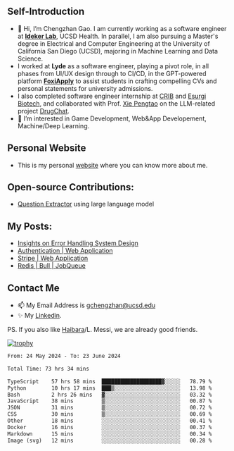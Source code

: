 ## Self-Introduction
- 👋 Hi, I’m Chengzhan Gao. I am currently working as a software engineer at **[Ideker Lab](https://idekerlab.ucsd.edu/)**, UCSD Health. In parallel, I am also pursuing a Master's degree in Electrical and Computer Engineering at the University of California San Diego (UCSD), majoring in Machine Learning and Data Science.
- I worked at **Lyde** as a software engineer, playing a pivot role, in all phases from UI/UX design through to CI/CD, in the GPT-powered platform **[FoxiApply](https://lyde.io)** to assist students in crafting compelling CVs and personal statements for university admissions.
- I also completed software engineer internship at [CRIB](https://apps.apple.com/us/app/crib-for-roommates/id6468918103?platform=iphone) and [Esurgi Biotech](https://myesurgi.com/), and collaborated with Prof. [Xie Pengtao](https://pengtaoxie.github.io/) on the LLM-related project [DrugChat](https://github.com/UCSD-AI4H/drugchat).
- 👀 I’m interested in Game Development, Web&App Developement, Machine/Deep Learning.

## Personal Website
-  This is my personal [website](https://gaochengzhan.netlify.app/) where you can know more about me.

## Open-source Contributions:
- [Question Extractor](https://github.com/nestordemeure/question_extractor) using large language model

## My Posts:
- [Insights on Error Handling System Design](https://gaochengzhan.netlify.app/post/error-handling/)
- [Authentication | Web Application](https://gaochengzhan.netlify.app/post/authentication/)
- [Stripe | Web Application](https://gaochengzhan.netlify.app/post/stripe/)
- [Redis | Bull | JobQueue](https://gaochengzhan.netlify.app/post/job-queue/)

## Contact Me
- 📫 My Email Address is gchengzhan@ucsd.edu
- ✨ My [Linkedin](https://www.linkedin.com/in/chengzhan-christoffel-gao/).

PS. If you also like [Haibara](https://www.detectiveconanworld.com/wiki/Ai_Haibara)/L. Messi, we are already good friends.

[![trophy](https://github-profile-trophy.vercel.app/?username=gaochengzhan&theme=flat&row=1&margin-w=12)](https://github.com/ryo-ma/github-profile-trophy)

<!--START_SECTION:waka-->

```txt
From: 24 May 2024 - To: 23 June 2024

Total Time: 73 hrs 34 mins

TypeScript    57 hrs 58 mins  ███████████████████▓░░░░░   78.79 %
Python        10 hrs 17 mins  ███▒░░░░░░░░░░░░░░░░░░░░░   13.98 %
Bash          2 hrs 26 mins   ▓░░░░░░░░░░░░░░░░░░░░░░░░   03.32 %
JavaScript    38 mins         ▒░░░░░░░░░░░░░░░░░░░░░░░░   00.87 %
JSON          31 mins         ▒░░░░░░░░░░░░░░░░░░░░░░░░   00.72 %
CSS           30 mins         ▒░░░░░░░░░░░░░░░░░░░░░░░░   00.69 %
Other         18 mins         ░░░░░░░░░░░░░░░░░░░░░░░░░   00.41 %
Docker        16 mins         ░░░░░░░░░░░░░░░░░░░░░░░░░   00.37 %
Markdown      15 mins         ░░░░░░░░░░░░░░░░░░░░░░░░░   00.34 %
Image (svg)   12 mins         ░░░░░░░░░░░░░░░░░░░░░░░░░   00.28 %
```

<!--END_SECTION:waka-->

<!---
gaochengzhan/gaochengzhan is a ✨ special ✨ repository because its `README.md` (this file) appears on your GitHub profile.
You can click the Preview link to take a look at your changes.
--->
